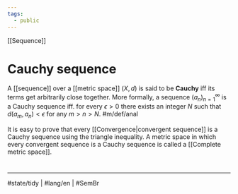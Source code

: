 ```yaml
---
tags:
  - public
---
```

[[Sequence]]
# Cauchy sequence

A [[sequence]] over a [[metric space]] $(X, d)$ is said to be **Cauchy** 
iff its terms get arbitrarily close together.
More formally, a sequence $(a_{n})_{n=1}^\infty$ is a Cauchy sequence
iff. for every $\epsilon > 0$
there exists an integer $N$
such that $d(a_{m}, a_{n}) < \epsilon$
for any $m > n > N$. #m/def/anal 

It is easy to prove that every [[Convergence|convergent sequence]] is a Cauchy sequence using the triangle inequality.
A metric space in which every convergent sequence is a Cauchy sequence is called a [[Complete metric space]].

#
---
#state/tidy | #lang/en | #SemBr
